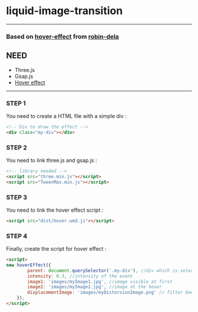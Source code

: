 # liquid-image-transition
---
### Based on [hover-effect](https://github.com/robin-dela/hover-effect) from [robin-dela](https://github.com/robin-dela)
## NEED
- Three.js
- Gsap.js
- [Hover effect](https://github.com/robin-dela/hover-effect/blob/master/dist/hover-effect.umd.js)

---
### STEP 1

You need to create a HTML file with a simple div :
```html
<!-- Div to draw the effect -->
<div class="my-div"></div>
```

### STEP 2

You need to link three.js and gsap.js :
```html
<!-- library needed -->
<script src="three.min.js"></script>
<script src="TweenMax.min.js"></script>
```

### STEP 3

You need to link the hover effect script :
```html
<script src="dist/hover.umd.js"></script>
```

### STEP 4

Finally, create the script for hover effect :
```html
<script>
new hoverEffect({
        parent: document.querySelector('.my-div'), //div which is selected
        intensity: 0.3, //intensity of the event
        image1: 'images/myImage1.jpg', //image visible at first
        image2: 'images/myImage2.jpg', //image at the hover
        displacementImage: 'images/myDistorsionImage.png' // filter beetween images
    });
</script>
```
